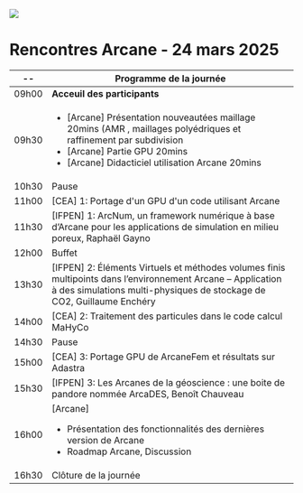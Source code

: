 ![](visuel/BandeauARCANE_2025_V2.png)

# Rencontres Arcane - 24 mars 2025

-- |  Programme de la journée
-- |  --
09h00 | **Acceuil des participants**
09h30 | <ul><li>[Arcane] Présentation nouveautées maillage 20mins (AMR , maillages polyédriques et raffinement par subdivision<li>[Arcane] Partie GPU 20mins </li><li>[Arcane] Didacticiel utilisation Arcane 20mins</li></ul>
10h30 | Pause
11h00 | [CEA] 1: Portage d'un GPU d'un code utilisant Arcane 
11h30 | [IFPEN] 1: ArcNum, un framework numérique à base d’Arcane pour les applications de simulation en milieu poreux, Raphaël Gayno 
12h00 | Buffet
13h30 | [IFPEN] 2: Éléments Virtuels et méthodes volumes finis multipoints dans l’environnement Arcane – Application à des simulations multi-physiques de stockage de CO2, Guillaume Enchéry 
14h00 | [CEA] 2: Traitement des particules dans le code calcul MaHyCo  
14h30 | Pause
15h00 | [CEA] 3: Portage GPU de ArcaneFem et résultats sur Adastra 
15h30 | [IFPEN] 3: Les Arcanes de la géoscience : une boite de pandore nommée ArcaDES, Benoît Chauveau 
16h00 | [Arcane] <ul><li>Présentation des fonctionnalités des dernières version de Arcane</li><li>Roadmap Arcane, Discussion</li></ul>
16h30 | Clôture de la journée 

